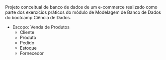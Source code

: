 Projeto conceitual de banco de dados de um e-commerce realizado como parte dos exercícios práticos do módulo de Modelagem de Banco de Dados do bootcamp Ciência de Dados.

* Escopo: Venda de Produtos
  - Cliente
  - Produto
  - Pedido
  - Estoque
  - Fornecedor

